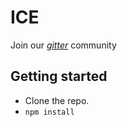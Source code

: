 # ICE

Join our _[gitter](https://gitter.im/ICE-minor/Lobby?utm_source=share-link&utm_medium=link&utm_campaign=share-link)_ community

## Getting started
* Clone the repo.
* <code>npm install </code>
